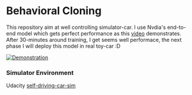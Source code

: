 # Behavioral Cloning
This repository aim at well controlling simulator-car. I use Nvdia's end-to-end model which gets perfect performance as this [video](https://www.youtube.com/watch?v=-96BEoXJMs0&t=27s) demonstrates. After 30-minutes around training, I get seems well performace, the next phase I will deploy this model in real toy-car :D<br/>

[![Demonstration](https://img.youtube.com/vi/PHCyVSBeOyU/0.jpg)](https://www.youtube.com/watch?v=PHCyVSBeOyU)

### Simulator Environment
Udacity [self-driving-car-sim](https://github.com/udacity/self-driving-car-sim)



